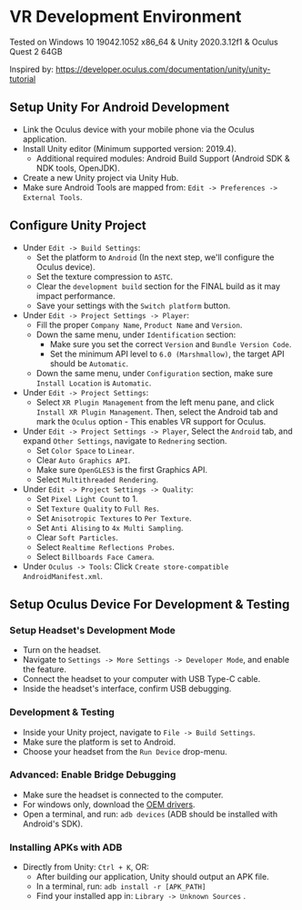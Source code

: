 # VR Development Environment

Tested on Windows 10 19042.1052 x86_64 & Unity 2020.3.12f1 & Oculus Quest 2 64GB

Inspired by: https://developer.oculus.com/documentation/unity/unity-tutorial

## Setup Unity For Android Development

- Link the Oculus device with your mobile phone via the Oculus application.
- Install Unity editor (Minimum supported version: 2019.4).
  - Additional required modules: Android Build Support (Android SDK & NDK tools, OpenJDK).
- Create a new Unity project via Unity Hub.
- Make sure Android Tools are mapped from: `Edit -> Preferences -> External Tools`.

## Configure Unity Project

- Under `Edit -> Build Settings`:
  - Set the platform to `Android` (In the next step, we'll configure the Oculus device).
  - Set the texture compression to `ASTC`.
  - Clear the `development build` section for the FINAL build as it may impact performance.
  - Save your settings with the `Switch platform` button.
- Under `Edit -> Project Settings -> Player`:
  - Fill the proper `Company Name`, `Product Name` and `Version`.
  - Down the same menu, under `Identification` section:
    - Make sure you set the correct `Version` and `Bundle Version Code`.
    - Set the minimum API level to `6.0 (Marshmallow)`, the target API should be `Automatic`.
  - Down the same menu, under `Configuration` section, make sure `Install Location` is `Automatic`.
- Under `Edit -> Project Settings`:
  - Select `XR Plugin Management` from the left menu pane, and click `Install XR Plugin Management`. Then, select the Android tab and mark the `Oculus` option - This enables VR support for Oculus.
- Under `Edit -> Project Settings -> Player`, Select the `Android` tab, and expand `Other Settings`, navigate to `Rednering` section.
  - Set `Color Space` to `Linear`.
  - Clear `Auto Graphics API`.
  - Make sure `OpenGLES3` is the first Graphics API.
  - Select `Multithreaded Rendering`.
- Under `Edit -> Project Settings -> Quality`:
  - Set `Pixel Light Count` to 1.
  - Set `Texture Quality` to `Full Res`.
  - Set `Anisotropic Textures` to `Per Texture`.
  - Set `Anti Alising` to `4x Multi Sampling`.
  - Clear `Soft Particles`.
  - Select `Realtime Reflections Probes`.
  - Select `Billboards Face Camera`.
- Under `Oculus -> Tools`: Click `Create store-compatible AndroidManifest.xml`.

## Setup Oculus Device For Development & Testing

### Setup Headset's Development Mode

- Turn on the headset.
- Navigate to `Settings -> More Settings -> Developer Mode`, and enable the feature.
- Connect the headset to your computer with USB Type-C cable.
- Inside the headset's interface, confirm USB debugging.

### Development & Testing

- Inside your Unity project, navigate to `File -> Build Settings`.
- Make sure the platform is set to Android.
- Choose your headset from the `Run Device` drop-menu.

### Advanced: Enable Bridge Debugging

- Make sure the headset is connected to the computer.
- For windows only, download the [OEM drivers](https://developer.oculus.com/downloads/package/oculus-adb-drivers/).
- Open a terminal, and run: `adb devices` (ADB should be installed with Android's SDK).

### Installing APKs with ADB

- Directly from Unity: `Ctrl + K`, OR:
  - After building our application, Unity should output an APK file.
  - In a terminal, run: `adb install -r [APK_PATH]`
  - Find your installed app in: `Library -> Unknown Sources` .